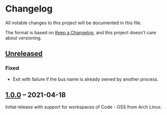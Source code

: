 # Changelog
All notable changes to this project will be documented in this file.

The format is based on [Keep a Changelog](https://keepachangelog.com/en/1.0.0/),
and this project doesn't care about versioning.

## [Unreleased]

### Fixed

- Exit with failure if the bus name is already owned by another process.

## [1.0.0] – 2021-04-18

Initial release with support for workspaces of Code - OSS from Arch Linux.

[Unreleased]: https://github.com/lunaryorn/gnome-search-providers-vscode/compare/v1.0.0...HEAD
[1.0.0]: https://github.com/lunaryorn/gnome-search-providers-vscode/releases/tag/v1.0.0
